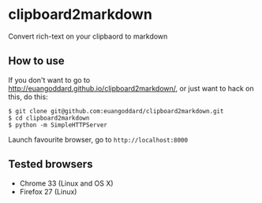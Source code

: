 clipboard2markdown
==================

Convert rich-text on your clipbaord to markdown

## How to use

If you don't want to go to http://euangoddard.github.io/clipboard2markdown/, or
just want to hack on this, do this:

    $ git clone git@github.com:euangoddard/clipboard2markdown.git
    $ cd clipboard2markdown
    $ python -m SimpleHTTPServer

Launch favourite browser, go to `http://localhost:8000`


## Tested browsers

* Chrome 33 (Linux and OS X)
* Firefox 27 (Linux)
